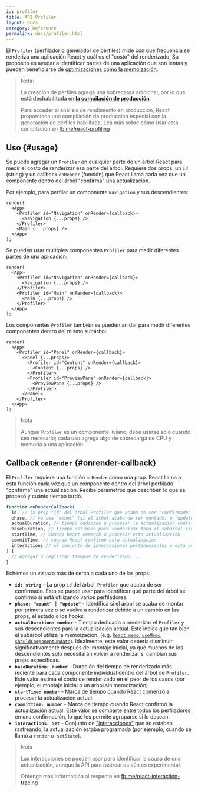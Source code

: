 ```yaml
---
id: profiler
title: API Profiler
layout: docs
category: Reference
permalink: docs/profiler.html
---
```


El `Profiler` (perfilador o generador de perfiles) mide con qué frecuencia se renderiza una aplicación React y cuál es el "costo" del renderizado.
Su propósito es ayudar a identificar partes de una aplicación que son lentas y pueden beneficiarse de [optimizaciones como la memoización](https://reactjs.org/docs/hooks-faq.html#how-to-memoize-calculations).

> Nota:
>
> La creación de perfiles agrega una sobrecarga adicional, por lo que **está deshabilitada en [la compilación de producción](https://reactjs.org/docs/optimizing-performance.html#use-the-production-build)**.
>
> Para acceder al análisis de rendimiento en producción, React proporciona una compilación de producción especial con la generación de perfiles habilitada.
> Lea más sobre cómo usar esta compilación en [fb.me/react-profiling](https://fb.me/react-profiling)

## Uso {#usage}

Se puede agregar un `Profiler` en cualquier parte de un árbol React para medir el costo de renderizar esa parte del árbol.
Requiere dos props: un `id` (string) y un callback `onRender` (función) que React llama cada vez que un componente dentro del árbol "confirma" una actualización.

Por ejemplo, para perfilar un componente `Navigation` y sus descendientes:

```js{3}
render(
  <App>
    <Profiler id="Navigation" onRender={callback}>
      <Navigation {...props} />
    </Profiler>
    <Main {...props} />
  </App>
);
```

Se pueden usar múltiples componentes `Profiler` para medir diferentes partes de una aplicación:
```js{3,6}
render(
  <App>
    <Profiler id="Navigation" onRender={callback}>
      <Navigation {...props} />
    </Profiler>
    <Profiler id="Main" onRender={callback}>
      <Main {...props} />
    </Profiler>
  </App>
);
```

Los componentes `Profiler` también se pueden anidar para medir diferentes componentes dentro del mismo subárbol:
```js{2,6,8}
render(
  <App>
    <Profiler id="Panel" onRender={callback}>
      <Panel {...props}>
        <Profiler id="Content" onRender={callback}>
          <Content {...props} />
        </Profiler>
        <Profiler id="PreviewPane" onRender={callback}>
          <PreviewPane {...props} />
        </Profiler>
      </Panel>
    </Profiler>
  </App>
);
```

> Nota
>
> Aunque `Profiler` es un componente liviano, debe usarse solo cuando sea necesario; cada uso agrega algo de sobrecarga de CPU y memoria a una aplicación.

## Callback `onRender` {#onrender-callback}

El `Profiler` requiere una función `onRender` como una prop.
React llama a esta función cada vez que un componente dentro del árbol perfilado "confirma" una actualización.
Recibe parámetros que describen lo que se procesó y cuánto tiempo tardó.

```js
function onRenderCallback(
  id, // la prop "id" del árbol Profiler que acaba de ser "confirmado"
  phase, // ya sea "mount" (si el árbol acaba de ser montado) o "update" (si se volvió a renderizar)
  actualDuration, // tiempo dedicado a procesar la actualización confirmada
  baseDuration, // tiempo estimado para renderizar todo el subárbol sin memoización
  startTime, // cuando React comenzó a procesar esta actualización
  commitTime, // cuando React confirmó esta actualización
  interactions // el conjunto de interacciones pertenecientes a esta actualización
) {
  // Agregar o registrar tiempos de renderizado ...
}
```

Echemos un vistazo más de cerca a cada uno de las props:

* **`id: string`** - 
La prop `id` del árbol` Profiler` que acaba de ser confirmado.
Esto se puede usar para identificar qué parte del árbol se confirmó si está utilizando varios perfiladores.
* **`phase: "mount" | "update"`** -
Identifica si el árbol se acaba de montar por primera vez o se vuelve a renderizar debido a un cambio en las props, el estado o los hooks.
* **`actualDuration: number`** -
Tiempo dedicado a renderizar el `Profiler` y sus descendientes para la actualización actual.
Esto indica qué tan bien el subárbol utiliza la memoización. (e.g. [`React.memo`](/docs/react-api.html#reactmemo), [`useMemo`](/docs/hooks-reference.html#usememo), [`shouldComponentUpdate`](/docs/hooks-faq.html#how-do-i-implement-shouldcomponentupdate)).
Idealmente, este valor debería disminuir significativamente después del montaje inicial, ya que muchos de los descendientes solo necesitarán volver a renderizar si cambian sus props específicas.
* **`baseDuration: number`** -
Duración del tiempo de renderizado más reciente para cada componente individual dentro del árbol de `Profiler`.
Este valor estima el costo de renderizado en el peor de los casos (por ejemplo, el montaje inicial o un árbol sin memoización).
* **`startTime: number`** -
Marca de tiempo cuando React comenzó a procesar la actualización actual.
* **`commitTime: number`** -
Marca de tiempo cuando React confirmó la actualización actual.
Este valor se comparte entre todos los perfiladores en una confirmación, lo que les permite agruparse si lo desean.
* **`interactions: Set`** -
Conjunto de ["interacciones"](https://fb.me/react-interaction-tracing) que se estaban rastreando, la actualización estaba programada (por ejemplo, cuando se llamó a `render` o` setState`).

> Nota
>
> Las interacciones se pueden usar para identificar la causa de una actualización, aunque la API para rastrearlas aún es experimental.
>
> Obtenga más información al respecto en [fb.me/react-interaction-tracing](https://fb.me/react-interaction-tracing)
